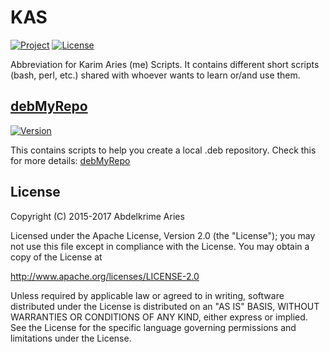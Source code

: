 # KAS
[![Project](https://img.shields.io/badge/Project-KAS-0BDA51.svg)](https://github.com/kariminf/KAS)
[![License](https://img.shields.io/badge/License-Apache--2.0-0BDA51.svg)](http://www.apache.org/licenses/LICENSE-2.0)

Abbreviation for Karim Aries (me) Scripts.
It contains different short scripts (bash, perl, etc.) shared with whoever wants to learn or/and use them.

## [debMyRepo](./debMyRepo)
[![Version](https://img.shields.io/badge/Version-1.1.0-0BDA51.svg)](https://launchpad.net/~kariminf/+archive/ubuntu/ppa)

This contains scripts to help you create a local .deb repository.
Check this for more details: [debMyRepo](./debMyRepo)

## License
Copyright (C) 2015-2017 Abdelkrime Aries

Licensed under the Apache License, Version 2.0 (the "License");
you may not use this file except in compliance with the License.
You may obtain a copy of the License at

http://www.apache.org/licenses/LICENSE-2.0

Unless required by applicable law or agreed to in writing, software
distributed under the License is distributed on an "AS IS" BASIS,
WITHOUT WARRANTIES OR CONDITIONS OF ANY KIND, either express or implied.
See the License for the specific language governing permissions and
limitations under the License.
